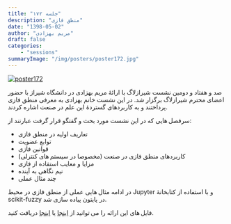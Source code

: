 ```yaml
---
title: "جلسه ۱۷۲"
description: "منطق فازی"
date: "1398-05-02"
author: "مریم بهزادی"
draft: false
categories:
    - "sessions"
summaryImage: "/img/posters/poster172.jpg"
---
```

[![poster172](../../img/posters/poster172.jpg)](../../img/poster172.jpg)

صد و هفتاد و دومین نشست شیرازلاگ با ارائهٔ مریم بهزادی در دانشگاه شیراز با حضور اعضای محترم شیرازلاگ برگزار شد. در این نشست خانم بهزادی به معرفی منطق فازی پرداختند و به کاربردهای گستردهٔ این علم در صنعت اشاره کردند. 

سرفصل هایی که در این نشست مورد بحث و گفتگو قرار گرفت عبارتند از:

* تعاریف اولیه در منطق فازی
* توابع عضویت
* قوانین فازی
* کاربردهای منطق فازی در صنعت (مخصوصا در سیستم های کنترلی)
* مزایا و معایب استفاده از فازی
* نیم نگاهی به آینده
* چند مثال عملی

در ادامه مثال هایی عملی از منطق فازی در محیط Jupyter و با استفاده از کتابخانهٔ scikit-fuzzy در پایتون پیاده سازی شد.

فایل های این ارائه را می توانید از [اینجا](https://framagit.org/shirazlug/resources/tree/master/presentations/session_172)
یا [اینجا](https://www.slideshare.net/ShirazLUG/ss-174738955)
دریافت کنید.
